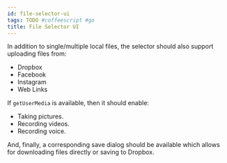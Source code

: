 ```yaml
---
id: file-selector-ui
tags: TODO #coffeescript #go
title: File Selector UI
---
```


In addition to single/multiple local files, the selector should also support uploading files from:

* Dropbox
* Facebook
* Instagram
* Web Links

If `getUserMedia` is available, then it should enable:

* Taking pictures.
* Recording videos.
* Recording voice.

And, finally, a corresponding save dialog should be available which allows for downloading files directly or saving to Dropbox.